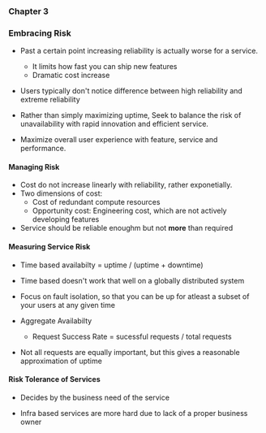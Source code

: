 ### Chapter 3
### Embracing Risk

- Past a certain point increasing reliability is actually worse for a
  service.
  - It limits how fast you can ship new features
  - Dramatic cost increase

- Users typically don't notice difference between high reliability and
  extreme reliability

- Rather than simply maximizing uptime, Seek to balance the risk of
  unavailability with rapid innovation and efficient service.
- Maximize overall user experience with feature, service and
  performance.

#### Managing Risk

- Cost do not increase linearly with reliability, rather exponetially.
- Two dimensions of cost:
  - Cost of redundant compute resources
  - Opportunity cost: Engineering cost, which are not actively
    developing features
- Service should be reliable enoughm but not **more** than required

#### Measuring Service Risk

- Time based availabilty = uptime / (uptime + downtime)

- Time based doesn't work that well on a globally distributed system
- Focus on fault isolation, so that you can be up for atleast a subset
  of your users at any given time

- Aggregate Availabilty
  - Request Success Rate = sucessful requests / total requests

- Not all requests are equally important, but this gives a reasonable
  approximation of uptime

#### Risk Tolerance of Services
- Decides by the business need of the service

- Infra based services are more hard due to lack of a proper business
  owner


